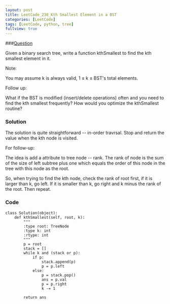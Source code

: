 ```yaml
---
layout: post
title: LeetCode_230_Kth Smallest Element in a BST
categories: [LeetCode]
tags: [LeetCode, python, tree]
fullview: true
---
```

###[Question](https://leetcode.com/problems/kth-smallest-element-in-a-bst/)

Given a binary search tree, write a function kthSmallest to find the kth smallest element in it.

Note:

You may assume k is always valid, 1 ≤ k ≤ BST's total elements.

Follow up:

What if the BST is modified (insert/delete operations) often and you need to find the kth smallest frequently? How would you optimize the kthSmallest routine?
       
### Solution
The solution is quite straightforward -- in-order travrsal. Stop and return the value when the kth node is visited. 

For follow-up:
   
The idea is add a attribute to tree node -- rank. The rank of node is the sum of the size of left subtree plus one which equals the order of this node in the tree with this node as the root. 

So, when trying to find the kth node, check the rank of root first, if it is larger than k, go left. If it is smaller than k, go right and k minus the rank of the root. Then repeat.          
           
### Code
	class Solution(object):
	    def kthSmallest(self, root, k):
	        """
	        :type root: TreeNode
	        :type k: int
	        :rtype: int
	        """
	        p = root
	        stack = []
	        while k and (stack or p):
	            if p:
	                stack.append(p)
	                p = p.left
	            else:
	                p = stack.pop()
	                ans = p.val
	                p = p.right
	                k -= 1
	
	        return ans
                    